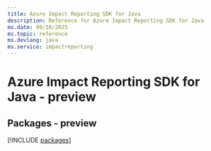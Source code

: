 ```yaml
---
title: Azure Impact Reporting SDK for Java
description: Reference for Azure Impact Reporting SDK for Java
ms.date: 09/10/2025
ms.topic: reference
ms.devlang: java
ms.service: impactreporting
---
```

# Azure Impact Reporting SDK for Java - preview
## Packages - preview
[!INCLUDE [packages](impact-reporting-index.md)]